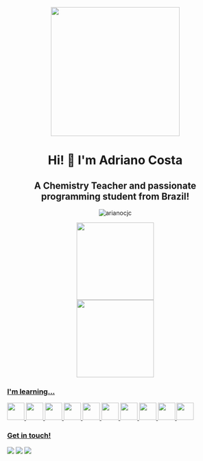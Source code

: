 <div align="center">
<img width=300 src = https://user-images.githubusercontent.com/79386876/170884082-a1971a77-8357-4c79-91a6-83310f527502.jpeg align="middle">
</div>

<h1>
  <div align="center">
    <b>Hi! 👋 I'm Adriano Costa</b>  
  </div>
</h1>

<h2>
  <div align="center">
    A Chemistry Teacher and passionate programming student from Brazil!
  </div>
</h2>
            
<div align="center">
  <p align="center"> <img src="https://komarev.com/ghpvc/?username=adrianocjc&label=Profile%20views&color=b40e7f&style=flat" alt="arianocjc" /> </p>
  <a href="https://github.com/adrianocjc">
    <img height="180em" src="https://github-readme-stats.vercel.app/api/top-langs/?username=adrianocjc&layout=compact&langs_count=7&theme=dracula"/>
  <br>
    <img height="180em" src="https://github-readme-stats.vercel.app/api?username=adrianocjc&show_icons=true&theme=dracula&include_all_commits=true&count_private=true"/>
</div>

### I'm learning...
<img src="https://cdn.jsdelivr.net/gh/devicons/devicon/icons/git/git-original.svg" width="40" height="40"/> <img src="https://cdn.jsdelivr.net/gh/devicons/devicon/icons/html5/html5-original.svg" width="40" height="40"/> <img src="https://cdn.jsdelivr.net/gh/devicons/devicon/icons/css3/css3-original.svg" width="40" height="40"/> <img src="https://cdn.jsdelivr.net/gh/devicons/devicon/icons/javascript/javascript-original.svg" width="40" height="40"/> <img src="https://cdn.jsdelivr.net/gh/devicons/devicon/icons/php/php-original.svg" width="40" height="40"/> <img src="https://cdn.jsdelivr.net/gh/devicons/devicon/icons/postgresql/postgresql-original.svg" width="40" height="40"/> <img src="https://cdn.jsdelivr.net/gh/devicons/devicon/icons/python/python-original.svg" width="40" height="40"/> <img src="https://cdn.jsdelivr.net/gh/devicons/devicon/icons/c/c-original.svg" width="40" height="40"/> <img src="https://cdn.jsdelivr.net/gh/devicons/devicon/icons/java/java-original-wordmark.svg" width="40" height="40"/> <img src="https://cdn.jsdelivr.net/gh/devicons/devicon/icons/linux/linux-original.svg" width="40" height="40"/>
  
### Get in touch!
<div>
  <a href="https://instagram.com/adrianocjc" target="_blank"><img src="https://img.shields.io/badge/-Instagram-%23E4405F?style=for-the-badge&logo=instagram&logoColor=white" target="_blank"></a>
  <a href = "mailto:adrianocjc@gmail.com"><img src="https://img.shields.io/badge/Gmail-D14836?style=for-the-badge&logo=gmail&logoColor=white" target="_blank"></a>
  <a href="https://www.linkedin.com/in/adriano-costa-ab43b324/" target="_blank"><img src="https://img.shields.io/badge/-LinkedIn-%230077B5?style=for-the-badge&logo=linkedin&logoColor=white" target="_blank"></a>   
</div>  
<!--
**adrianocjc/adrianocjc** is a ✨ _special_ ✨ repository because its `README.md` (this file) appears on your GitHub profile.

Here are some ideas to get you started:

- 🔭 I’m currently working on ...
- 🌱 I’m currently learning ...
- 👯 I’m looking to collaborate on ...
- 🤔 I’m looking for help with ...
- 💬 Ask me about ...
- 📫 How to reach me: ...
- 😄 Pronouns: ...
- ⚡ Fun fact: ...
-->
